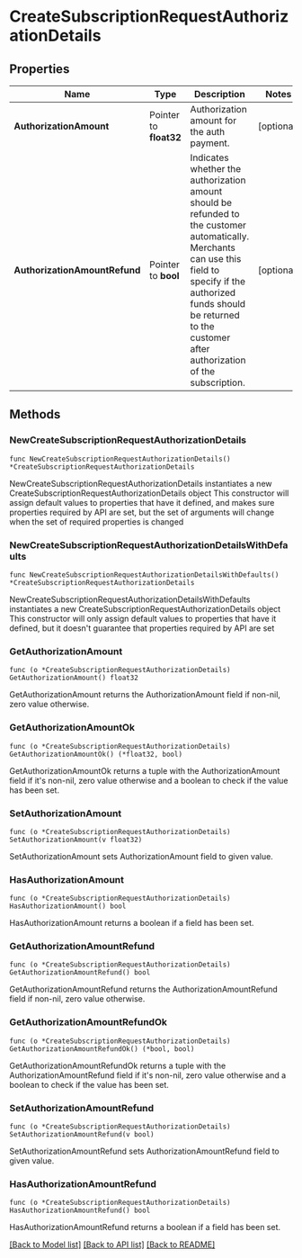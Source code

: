 # CreateSubscriptionRequestAuthorizationDetails

## Properties

Name | Type | Description | Notes
------------ | ------------- | ------------- | -------------
**AuthorizationAmount** | Pointer to **float32** | Authorization amount for the auth payment. | [optional] 
**AuthorizationAmountRefund** | Pointer to **bool** | Indicates whether the authorization amount should be refunded to the customer automatically. Merchants can use this field to specify if the authorized funds should be returned to the customer after authorization of the subscription. | [optional] 

## Methods

### NewCreateSubscriptionRequestAuthorizationDetails

`func NewCreateSubscriptionRequestAuthorizationDetails() *CreateSubscriptionRequestAuthorizationDetails`

NewCreateSubscriptionRequestAuthorizationDetails instantiates a new CreateSubscriptionRequestAuthorizationDetails object
This constructor will assign default values to properties that have it defined,
and makes sure properties required by API are set, but the set of arguments
will change when the set of required properties is changed

### NewCreateSubscriptionRequestAuthorizationDetailsWithDefaults

`func NewCreateSubscriptionRequestAuthorizationDetailsWithDefaults() *CreateSubscriptionRequestAuthorizationDetails`

NewCreateSubscriptionRequestAuthorizationDetailsWithDefaults instantiates a new CreateSubscriptionRequestAuthorizationDetails object
This constructor will only assign default values to properties that have it defined,
but it doesn't guarantee that properties required by API are set

### GetAuthorizationAmount

`func (o *CreateSubscriptionRequestAuthorizationDetails) GetAuthorizationAmount() float32`

GetAuthorizationAmount returns the AuthorizationAmount field if non-nil, zero value otherwise.

### GetAuthorizationAmountOk

`func (o *CreateSubscriptionRequestAuthorizationDetails) GetAuthorizationAmountOk() (*float32, bool)`

GetAuthorizationAmountOk returns a tuple with the AuthorizationAmount field if it's non-nil, zero value otherwise
and a boolean to check if the value has been set.

### SetAuthorizationAmount

`func (o *CreateSubscriptionRequestAuthorizationDetails) SetAuthorizationAmount(v float32)`

SetAuthorizationAmount sets AuthorizationAmount field to given value.

### HasAuthorizationAmount

`func (o *CreateSubscriptionRequestAuthorizationDetails) HasAuthorizationAmount() bool`

HasAuthorizationAmount returns a boolean if a field has been set.

### GetAuthorizationAmountRefund

`func (o *CreateSubscriptionRequestAuthorizationDetails) GetAuthorizationAmountRefund() bool`

GetAuthorizationAmountRefund returns the AuthorizationAmountRefund field if non-nil, zero value otherwise.

### GetAuthorizationAmountRefundOk

`func (o *CreateSubscriptionRequestAuthorizationDetails) GetAuthorizationAmountRefundOk() (*bool, bool)`

GetAuthorizationAmountRefundOk returns a tuple with the AuthorizationAmountRefund field if it's non-nil, zero value otherwise
and a boolean to check if the value has been set.

### SetAuthorizationAmountRefund

`func (o *CreateSubscriptionRequestAuthorizationDetails) SetAuthorizationAmountRefund(v bool)`

SetAuthorizationAmountRefund sets AuthorizationAmountRefund field to given value.

### HasAuthorizationAmountRefund

`func (o *CreateSubscriptionRequestAuthorizationDetails) HasAuthorizationAmountRefund() bool`

HasAuthorizationAmountRefund returns a boolean if a field has been set.


[[Back to Model list]](../README.md#documentation-for-models) [[Back to API list]](../README.md#documentation-for-api-endpoints) [[Back to README]](../README.md)


